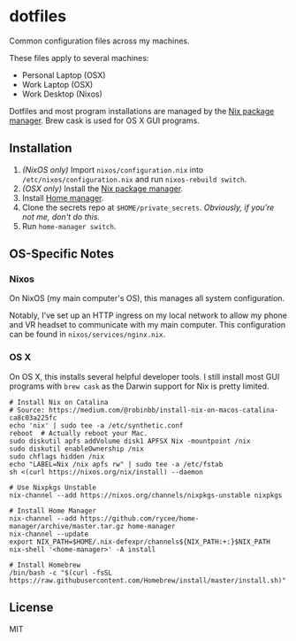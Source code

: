# dotfiles

Common configuration files across my machines.

These files apply to several machines:

- Personal Laptop (OSX)
- Work Laptop (OSX)
- Work Desktop (Nixos)

Dotfiles and most program installations are managed by the [Nix package manager](https://nixos.org/nix/). Brew cask is used for OS X GUI programs.

## Installation

1. _(NixOS only)_ Import `nixos/configuration.nix` into `/etc/nixos/configuration.nix` and run `nixos-rebuild switch`.
2. _(OSX only)_ Install the [Nix package manager](https://nixos.org/nix/).
3. Install [Home manager](https://github.com/rycee/home-manager).
4. Clone the secrets repo at `$HOME/private_secrets`. _Obviously, if you're not me, don't do this._
5. Run `home-manager switch`.

## OS-Specific Notes

### Nixos

On NixOS (my main computer's OS), this manages all system configuration.

Notably, I've set up an HTTP ingress on my local network to allow my phone and VR headset to communicate with my main computer. This configuration can be found in `nixos/services/nginx.nix`.

### OS X

On OS X, this installs several helpful developer tools. I still install most GUI programs with `brew cask` as the Darwin support for Nix is pretty limited.

```
# Install Nix on Catalina
# Source: https://medium.com/@robinbb/install-nix-on-macos-catalina-ca8c03a225fc
echo 'nix' | sudo tee -a /etc/synthetic.conf
reboot  # Actually reboot your Mac.
sudo diskutil apfs addVolume disk1 APFSX Nix -mountpoint /nix
sudo diskutil enableOwnership /nix
sudo chflags hidden /nix
echo "LABEL=Nix /nix apfs rw" | sudo tee -a /etc/fstab
sh <(curl https://nixos.org/nix/install) --daemon

# Use Nixpkgs Unstable
nix-channel --add https://nixos.org/channels/nixpkgs-unstable nixpkgs

# Install Home Manager
nix-channel --add https://github.com/rycee/home-manager/archive/master.tar.gz home-manager
nix-channel --update
export NIX_PATH=$HOME/.nix-defexpr/channels${NIX_PATH:+:}$NIX_PATH
nix-shell '<home-manager>' -A install

# Install Homebrew
/bin/bash -c "$(curl -fsSL https://raw.githubusercontent.com/Homebrew/install/master/install.sh)"
```

## License

MIT
